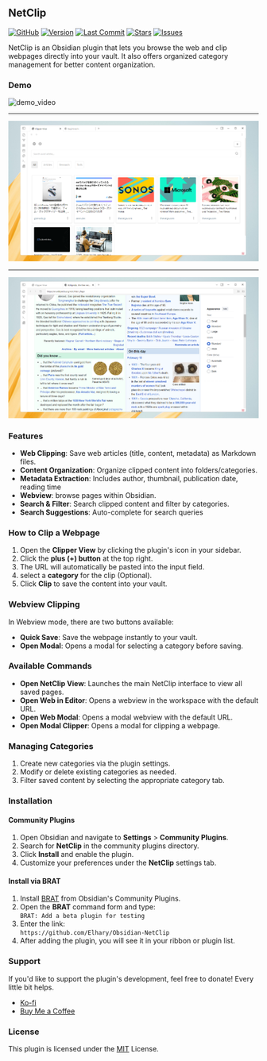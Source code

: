 ## NetClip
[![GitHub](https://img.shields.io/badge/GitHub-View_Repository-738adb?style=for-the-badge&logo=github&logoColor=white&labelColor=1a1b27)](https://github.com/Elhary/Obsidian-NetClip)
[![Version](https://img.shields.io/github/manifest-json/v/Elhary/Obsidian-NetClip?style=for-the-badge&color=6A80B9&labelColor=1a1b27&label=Version)](https://github.com/Elhary/Obsidian-NetClip/releases/latest)
[![Last Commit](https://img.shields.io/github/last-commit/Elhary/Obsidian-NetClip?style=for-the-badge&color=C890A7&labelColor=1a1b27&label=Last%20Update)](https://github.com/Elhary/Obsidian-NetClip/commits/main)
[![Stars](https://img.shields.io/github/stars/Elhary/Obsidian-NetClip?style=for-the-badge&color=DDA853&labelColor=1a1b27&label=Stars)](https://github.com/Elhary/Obsidian-NetClip/stargazers)
[![Issues](https://img.shields.io/github/issues/Elhary/Obsidian-NetClip/help%20wanted?style=for-the-badge&color=A6CDC6&labelColor=1a1b27&label=Help%20Wanted)](https://github.com/Elhary/Obsidian-NetClip/issues?q=is%3Aissue+is%3Aopen+label%3A%22help+wanted%22)


NetClip is an Obsidian plugin that lets you browse the web and clip webpages directly into your vault. It also offers organized category management for better content organization.

### Demo

![demo_video](./images/demo_gif.gif)

---

![preview_img_1](./images/Screenshot_1.png)

---

![preview_img_2](./images/Screenshot_2.png)



### Features

- **Web Clipping**: Save web articles (title, content, metadata) as Markdown files.
- **Content Organization**: Organize clipped content into folders/categories.
- **Metadata Extraction**: Includes author, thumbnail, publication date, reading time
- **Webview**: browse pages within Obsidian.
- **Search & Filter**: Search clipped content and filter by categories.
- **Search Suggestions**: Auto-complete for search queries


### How to Clip a Webpage

1. Open the **Clipper View** by clicking the plugin's icon in your sidebar.
2. Click the **plus (+) button** at the top right.
3. The URL will automatically be pasted into the input field.
4. select a **category** for the clip (Optional).
5. Click **Clip** to save the content into your vault.

### Webview Clipping

In Webview mode, there are two buttons available:
- **Quick Save**: Save the webpage instantly to your vault.
- **Open Modal**: Opens a modal for selecting a category before saving.

### Available Commands

- **Open NetClip View**: Launches the main NetClip interface to view all saved pages.
- **Open Web in Editor**: Opens a webview in the workspace with the default URL.
- **Open Web Modal**: Opens a modal webview with the default URL.
- **Open Modal Clipper**: Opens a modal for clipping a webpage.

### Managing Categories

1. Create new categories via the plugin settings.
2. Modify or delete existing categories as needed.
3. Filter saved content by selecting the appropriate category tab.

### Installation

#### Community Plugins

1. Open Obsidian and navigate to **Settings** > **Community Plugins**.
2. Search for **NetClip** in the community plugins directory.
3. Click **Install** and enable the plugin.
4. Customize your preferences under the **NetClip** settings tab.

#### Install via BRAT

1. Install [BRAT](https://tfthacker.com/brat-quick-guide#Adding+a+beta+plugin) from Obsidian's Community Plugins.
2. Open the **BRAT** command form and type:  
   ``BRAT: Add a beta plugin for testing``
3. Enter the link:  
   `https://github.com/Elhary/Obsidian-NetClip`
4. After adding the plugin, you will see it in your ribbon or plugin list.

### Support

If you'd like to support the plugin's development, feel free to donate!  Every little bit helps.

- [Ko-fi](https://ko-fi.com/elharis)
- [Buy Me a Coffee](https://buymeacoffee.com/el_haris)

### License

This plugin is licensed under the [MIT](https://mit-license.org) License.

